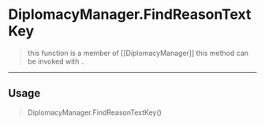# DiplomacyManager.FindReasonTextKey
> this function is a member of [[DiplomacyManager]]
> this method can be invoked with `.`
-----
## Usage
> DiplomacyManager.FindReasonTextKey()
